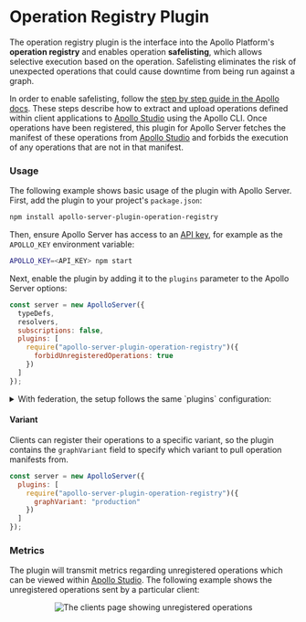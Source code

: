 # Operation Registry Plugin

The operation registry plugin is the interface into the Apollo Platform's **operation registry** and enables operation **safelisting**, which allows selective execution based on the operation. Safelisting eliminates the risk of unexpected operations that could cause downtime from being run against a graph.

In order to enable safelisting, follow the [step by step guide in the Apollo docs](https://www.apollographql.com/docs/studio/operation-registry/). These steps describe how to extract and upload operations defined within client applications to [Apollo Studio](https://studio.apollographql.com) using the Apollo CLI. Once operations have been registered, this plugin for Apollo Server fetches the manifest of these operations from [Apollo Studio](https://studio.apollographql.com) and forbids the execution of any operations that are not in that manifest.

### Usage

The following example shows basic usage of the plugin with Apollo Server. First, add the plugin to your project's `package.json`:

```bash
npm install apollo-server-plugin-operation-registry
```

Then, ensure Apollo Server has access to an [API key](https://www.apollographql.com/docs/studio/operation-registry/#6-start-apollo-server-with-apollo-studio-enabled), for example as the `APOLLO_KEY` environment variable:

```bash
APOLLO_KEY=<API_KEY> npm start
```

Next, enable the plugin by adding it to the `plugins` parameter to the Apollo Server options:

```js
const server = new ApolloServer({
  typeDefs,
  resolvers,
  subscriptions: false,
  plugins: [
    require("apollo-server-plugin-operation-registry")({
      forbidUnregisteredOperations: true
    })
  ]
});
```

<details><summary>With federation, the setup follows the same `plugins` configuration:</summary>

```js
const { ApolloServer } = require("apollo-server");
const { ApolloGateway } = require("@apollo/gateway");

const gateway = new ApolloGateway({
  serviceList: [ /* services */ ],
});

const server = new ApolloServer({
  gateway,
  subscriptions: false,
  plugins: [
    require("apollo-server-plugin-operation-registry")({
      forbidUnregisteredOperations: true
    })
  ]
});

server.listen().then(({ url }) => {
  console.log(`🚀 Server ready at ${url}`);
});
```
</details>

#### Variant

Clients can register their operations to a specific variant, so the plugin contains the `graphVariant` field to specify which variant to pull operation manifests from.

```js
const server = new ApolloServer({
  plugins: [
    require("apollo-server-plugin-operation-registry")({
      graphVariant: "production"
    })
  ]
});
```


### Metrics

The plugin will transmit metrics regarding unregistered operations which can be viewed within [Apollo Studio](https://studio.apollographql.com). The following example shows the unregistered operations sent by a particular client:

<p align="center">
  <img
    src="https://cl.ly/2a5b9c82287d/download/clients-page.png"
    alt="The clients page showing unregistered operations"
  />
</p>
